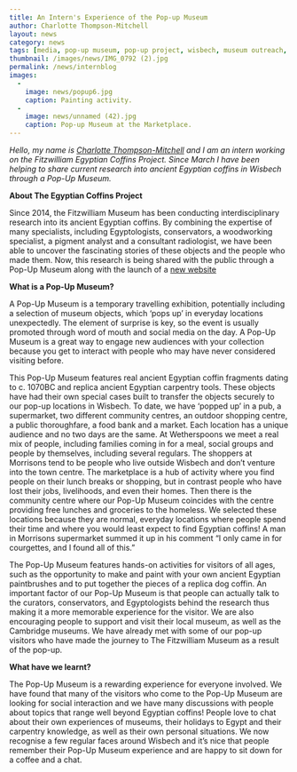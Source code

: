 ```yaml
---
title: An Intern's Experience of the Pop-up Museum
author: Charlotte Thompson-Mitchell
layout: news
category: news
tags: [media, pop-up museum, pop-up project, wisbech, museum outreach, coffins, ancient egypt, intern, museum experience, professional development]
thumbnail: /images/news/IMG_0792 (2).jpg
permalink: /news/internblog
images:
  -
    image: news/popup6.jpg
    caption: Painting activity.
  -
    image: news/unnamed (42).jpg
    caption: Pop-up Museum at the Marketplace.
---
```



_Hello, my name is [Charlotte Thompson-Mitchell](https://egyptiancoffins.org/team/charlotte-thompson/) and I am an intern working on the Fitzwilliam Egyptian Coffins Project. Since March I have been helping to share current research into ancient Egyptian coffins in Wisbech through a Pop-Up Museum._

**About The Egyptian Coffins Project**

Since 2014, the Fitzwilliam Museum has been conducting interdisciplinary research into its ancient Egyptian coffins. By combining the expertise of many specialists, including Egyptologists, conservators, a woodworking specialist, a pigment analyst and a consultant radiologist, we have been able to uncover the fascinating stories of these objects and the people who made them. Now, this research is being shared with the public through a Pop-Up Museum along with the launch of a [new website](https://egyptiancoffins.org/)

**What is a Pop-Up Museum?**

A Pop-Up Museum is a temporary travelling exhibition, potentially including a selection of museum objects, which ‘pops up’ in everyday locations unexpectedly. The element of surprise is key, so the event is usually promoted through word of mouth and social media on the day. A Pop-Up Museum is a great way to engage new audiences with your collection because you get to interact with people who may have never considered visiting before.

This Pop-Up Museum features real ancient Egyptian coffin fragments dating to c. 1070BC and replica ancient Egyptian carpentry tools. These objects have had their own special cases built to transfer the objects securely to our pop-up locations in Wisbech. To date, we have ‘popped up’ in a pub, a supermarket, two different community centres, an outdoor shopping centre, a public thoroughfare, a food bank and a market. Each location has a unique audience and no two days are the same. At Wetherspoons we meet a real mix of people, including families coming in for a meal, social groups and people by themselves, including several regulars. The shoppers at Morrisons tend to be people who live outside Wisbech and don’t venture into the town centre. The marketplace is a hub of activity where you find people on their lunch breaks or shopping, but in contrast people who have lost their jobs, livelihoods, and even their homes. Then there is the community centre where our Pop-Up Museum coincides with the centre providing free lunches and groceries to the homeless. We selected these locations because they are normal, everyday locations where people spend their time and where you would least expect to find Egyptian coffins! A man in Morrisons supermarket summed it up in his comment “I only came in for courgettes, and I found all of this.”

The Pop-Up Museum features hands-on activities for visitors of all ages, such as the opportunity to make and paint with your own ancient Egyptian paintbrushes and to put together the pieces of a replica dog coffin. An important factor of our Pop-Up Museum is that people can actually talk to the curators, conservators, and Egyptologists behind the research thus making it a more memorable experience for the visitor. We are also encouraging people to support and visit their local museum, as well as the Cambridge museums.  We have already met with some of our pop-up visitors who have made the journey to The Fitzwilliam Museum as a result of the pop-up.

**What have we learnt?**

The Pop-Up Museum is a rewarding experience for everyone involved. We have found that many of the visitors who come to the Pop-Up Museum are looking for social interaction and we have many discussions with people about topics that range well beyond Egyptian coffins! People love to chat about their own experiences of museums, their holidays to Egypt and their carpentry knowledge, as well as their own personal situations. We now recognise a few regular faces around Wisbech and it’s nice that people remember their Pop-Up Museum experience and are happy to sit down for a coffee and a chat.
